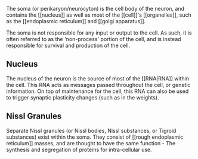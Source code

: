The soma (or perikaryon/neurocyton) is the cell body of the neuron, and contains the [[nucleus]] as well as most of the [[cell]]'s [[organelles]], such as the [[endoplasmic reticulum]] and [[golgi apparatus]].

The soma is not responsible for any input or output to the cell. As such, it is often referred to as the 'non-process' portion of the cell, and is instead responsible for survival and production of the cell.

## Nucleus

The nucleus of the neuron is the source of most of the [[RNA|RNA]] within the cell. This RNA acts as messages passed throughout the cell, or genetic information. On top of maintenance for the cell, this RNA can also be used to trigger synaptic plasticity changes (such as in the weights).

## Nissl Granules

Separate Nissl granules (or Nissl bodies, Nissl substances, or Tigroid substances) exist within the soma. They consist of [[rough endoplasmic reticulum]] masses, and are thought to have the same function - The synthesis and segregation of proteins for intra-cellular use.